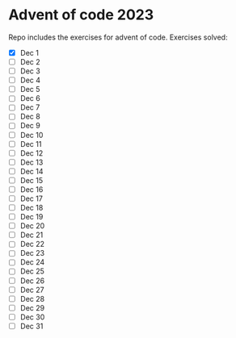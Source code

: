 # Advent of code 2023
Repo includes the exercises for advent of code. Exercises solved:
 - [x] Dec 1
 - [ ] Dec 2
 - [ ] Dec 3
 - [ ] Dec 4
 - [ ] Dec 5
 - [ ] Dec 6
 - [ ] Dec 7
 - [ ] Dec 8
 - [ ] Dec 9
 - [ ] Dec 10
 - [ ] Dec 11
 - [ ] Dec 12
 - [ ] Dec 13
 - [ ] Dec 14
 - [ ] Dec 15
 - [ ] Dec 16
 - [ ] Dec 17
 - [ ] Dec 18
 - [ ] Dec 19
 - [ ] Dec 20
 - [ ] Dec 21
 - [ ] Dec 22
 - [ ] Dec 23
 - [ ] Dec 24
 - [ ] Dec 25
 - [ ] Dec 26
 - [ ] Dec 27
 - [ ] Dec 28
 - [ ] Dec 29
 - [ ] Dec 30
 - [ ] Dec 31
